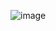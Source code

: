 ![image](https://github.com/karpo27/Exercism_Python/assets/54405665/04f77beb-5acf-4ece-8049-1c406059db04)
